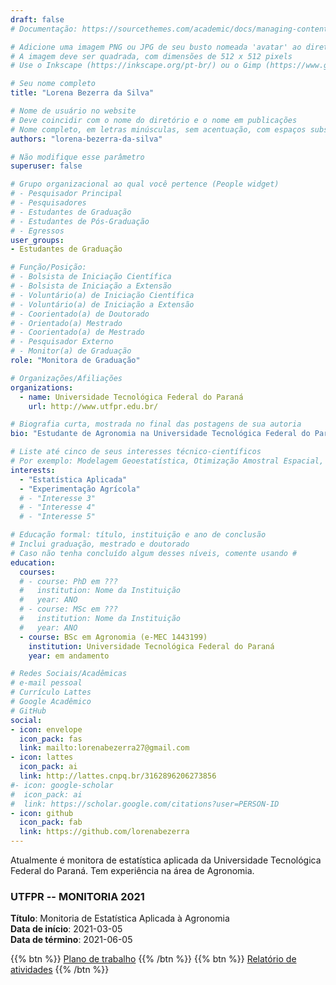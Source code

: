 ```yaml
---
draft: false
# Documentação: https://sourcethemes.com/academic/docs/managing-content/

# Adicione uma imagem PNG ou JPG de seu busto nomeada 'avatar' ao diretório desta página
# A imagem deve ser quadrada, com dimensões de 512 x 512 pixels
# Use o Inkscape (https://inkscape.org/pt-br/) ou o Gimp (https://www.gimp.org/) para preparar a imagem

# Seu nome completo
title: "Lorena Bezerra da Silva"

# Nome de usuário no website
# Deve coincidir com o nome do diretório e o nome em publicações
# Nome completo, em letras minúsculas, sem acentuação, com espaços substituídos por traço
authors: "lorena-bezerra-da-silva"

# Não modifique esse parâmetro
superuser: false

# Grupo organizacional ao qual você pertence (People widget)
# - Pesquisador Principal
# - Pesquisadores
# - Estudantes de Graduação
# - Estudantes de Pós-Graduação
# - Egressos
user_groups:
- Estudantes de Graduação

# Função/Posição:
# - Bolsista de Iniciação Científica
# - Bolsista de Iniciação a Extensão
# - Voluntário(a) de Iniciação Científica
# - Voluntário(a) de Iniciação a Extensão
# - Coorientado(a) de Doutorado
# - Orientado(a) Mestrado
# - Coorientado(a) de Mestrado
# - Pesquisador Externo
# - Monitor(a) de Graduação
role: "Monitora de Graduação"

# Organizações/Afiliações
organizations:
  - name: Universidade Tecnológica Federal do Paraná
    url: http://www.utfpr.edu.br/

# Biografia curta, mostrada no final das postagens de sua autoria
bio: "Estudante de Agronomia na Universidade Tecnológica Federal do Paraná, campus Santa Helena."

# Liste até cinco de seus interesses técnico-científicos
# Por exemplo: Modelagem Geoestatística, Otimização Amostral Espacial, Análise de Incerteza, Funções de Pedotransferência
interests:
  - "Estatística Aplicada"
  - "Experimentação Agrícola"
  # - "Interesse 3"
  # - "Interesse 4"
  # - "Interesse 5"

# Educação formal: título, instituição e ano de conclusão
# Inclui graduação, mestrado e doutorado
# Caso não tenha concluído algum desses níveis, comente usando #
education:
  courses:
  # - course: PhD em ???
  #   institution: Nome da Instituição
  #   year: ANO
  # - course: MSc em ???
  #   institution: Nome da Instituição
  #   year: ANO
  - course: BSc em Agronomia (e-MEC 1443199)
    institution: Universidade Tecnológica Federal do Paraná
    year: em andamento

# Redes Sociais/Acadêmicas
# e-mail pessoal
# Currículo Lattes
# Google Acadêmico
# GitHub
social:
- icon: envelope
  icon_pack: fas
  link: mailto:lorenabezerra27@gmail.com
- icon: lattes
  icon_pack: ai
  link: http://lattes.cnpq.br/3162896206273856
#- icon: google-scholar
#  icon_pack: ai
#  link: https://scholar.google.com/citations?user=PERSON-ID
- icon: github
  icon_pack: fab
  link: https://github.com/lorenabezerra
---
```

Atualmente é monitora de estatística aplicada da Universidade Tecnológica Federal do Paraná. Tem experiência na área de Agronomia.

### UTFPR -- MONITORIA 2021

__Título__: Monitoria de Estatística Aplicada à Agronomia<br>
__Data de início__: 2021-03-05<br>
__Data de término__: 2021-06-05

{{% btn %}}
  [Plano de trabalho](https://docs.google.com/document/d/1sySO7NM2nP0Tdy9i31Mieu3aMuptMzgPiHWhl6JmaOw/edit?usp=sharing)
{{% /btn %}}
{{% btn %}}
  [Relatório de atividades](https://docs.google.com/document/d/1MV4OK9XoPYF3OnxPS2e0qSqhwSHvkHvaMnDcluCaDOs/edit?usp=sharing)
{{% /btn %}}
